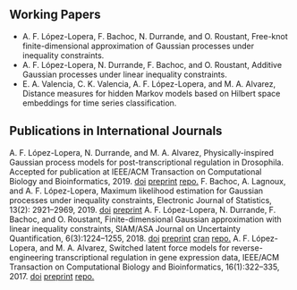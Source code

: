 ## Working Papers
- A. F. López-Lopera, F. Bachoc, N. Durrande, and O. Roustant, Free-knot finite-dimensional approximation of Gaussian processes under inequality constraints. 
- A. F. López-Lopera, N. Durrande, F. Bachoc, and O. Roustant, Additive Gaussian processes under linear inequality constraints.
- E. A. Valencia, C. K. Valencia, A. F. López-Lopera, and M. A. Alvarez, Distance measures for hidden Markov models based on Hilbert space embeddings for time series classification.

## Publications in International Journals
A. F. López-Lopera, N. Durrande, and M. A. Alvarez, Physically-inspired Gaussian process models for post-transcriptional regulation in Drosophila. Accepted for publication at IEEE/ACM Transaction on Computational Biology and Bioinformatics, 2019. [doi](https://www.google.com/url?q=https%3A%2F%2Fdoi.org%2F10.1109%2FTCBB.2019.2918774&sa=D) [preprint](https://www.google.com/url?q=https%3A%2F%2Farxiv.org%2Fabs%2F1808.10026&sa=D) [repo.](https://www.google.com/url?q=https%3A%2F%2Fgithub.com%2Fanfelopera%2FPhysicallyGPDrosophila&sa=D)
F. Bachoc, A. Lagnoux, and A. F. López-Lopera, Maximum likelihood estimation for Gaussian processes under inequality constraints, Electronic Journal of Statistics, 13(2): 2921–2969, 2019. [doi](https://www.google.com/url?q=https%3A%2F%2Fdoi.org%2F10.1214%2F19-EJS1587&sa=D) [preprint](https://www.google.com/url?q=https%3A%2F%2Farxiv.org%2Fabs%2F1804.03378&sa=D)
A. F. López-Lopera, N. Durrande, F. Bachoc, and O. Roustant, Finite-dimensional Gaussian approximation with linear inequality constraints, SIAM/ASA Journal on Uncertainty Quantification, 6(3):1224–1255, 2018. [doi](https://www.google.com/url?q=https%3A%2F%2Fdoi.org%2F10.1137%2F17M1153157&sa=D) [preprint](https://www.google.com/url?q=https%3A%2F%2Farxiv.org%2Fabs%2F1710.07453&sa=D) [cran](https://www.google.com/url?q=https%3A%2F%2Fcran.r-project.org%2Fweb%2Fpackages%2FlineqGPR%2Findex.html&sa=D) [repo.](https://www.google.com/url?q=https%3A%2F%2Fgithub.com%2Fanfelopera%2FlineqGPR&sa=D)
A. F. López-Lopera, and M. A. Alvarez, Switched latent force models for reverse-engineering transcriptional regulation in gene expression data, IEEE/ACM Transaction on Computational Biology and Bioinformatics, 16(1):322–335, 2017. [doi](https://www.google.com/url?q=https%3A%2F%2Fdoi.org%2F10.1109%2FTCBB.2017.2764908&sa=D) [preprint](https://www.google.com/url?q=https%3A%2F%2Farxiv.org%2Fabs%2F1511.07334&sa=D) [repo.](https://www.google.com/url?q=https%3A%2F%2Fgithub.com%2Fanfelopera%2FSDLFM_ReverseEngineering&sa=D)
